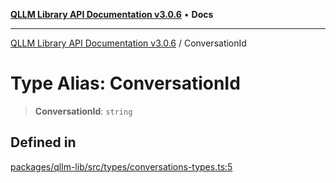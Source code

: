 [**QLLM Library API Documentation v3.0.6**](../README.md) • **Docs**

---

[QLLM Library API Documentation v3.0.6](../globals.md) / ConversationId

# Type Alias: ConversationId

> **ConversationId**: `string`

## Defined in

[packages/qllm-lib/src/types/conversations-types.ts:5](https://github.com/quantalogic/qllm/blob/b15a3aa4af263bce36ea091a0f29bf1255b95497/packages/qllm-lib/src/types/conversations-types.ts#L5)
